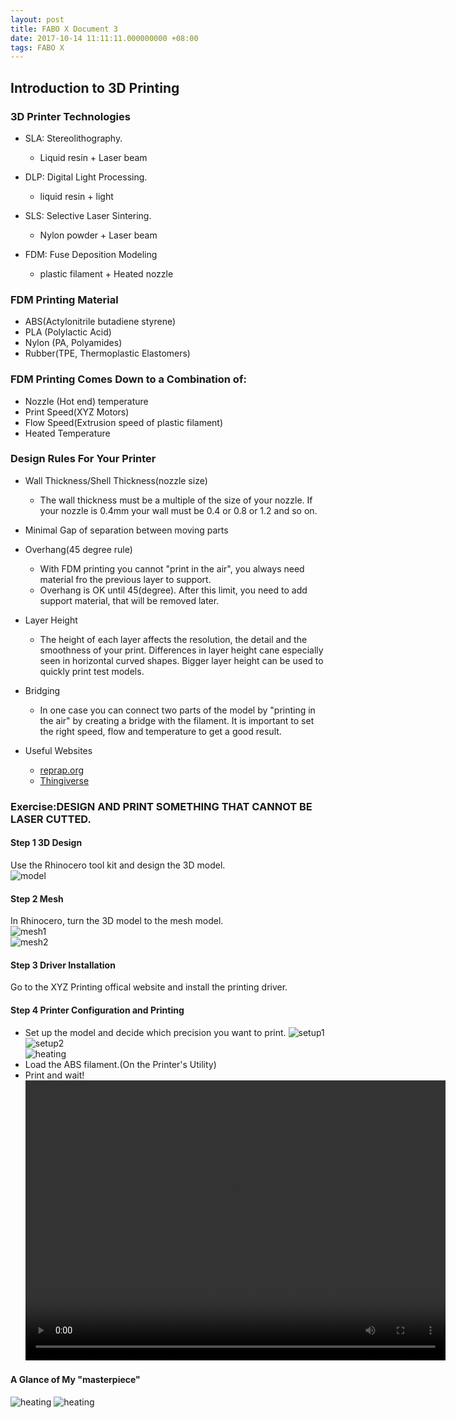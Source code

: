 ```yaml
---
layout: post  
title: FABO X Document 3
date: 2017-10-14 11:11:11.000000000 +08:00  
tags: FABO X  
---
```


## Introduction to 3D Printing  
### 3D Printer Technologies
+ SLA: Stereolithography.
	+ Liquid resin + Laser beam

+ DLP: Digital Light Processing.
	+ liquid resin + light

+ SLS: Selective Laser Sintering.
	+ Nylon powder + Laser beam

+ FDM: Fuse Deposition Modeling
	+ plastic filament + Heated nozzle

### FDM Printing Material
+ ABS(Actylonitrile butadiene styrene)
+ PLA (Polylactic Acid)
+ Nylon (PA, Polyamides)
+ Rubber(TPE, Thermoplastic Elastomers)

### FDM Printing Comes Down to a Combination of:
+ Nozzle (Hot end) temperature
+ Print Speed(XYZ Motors)
+ Flow Speed(Extrusion speed of plastic filament)
+ Heated Temperature

### Design Rules For Your Printer
+ Wall Thickness/Shell Thickness(nozzle size)
	+ The wall thickness must be a multiple of the size of your nozzle. If your nozzle is 0.4mm your wall must be 0.4 or 0.8 or 1.2 and so on.

+ Minimal Gap of separation between moving parts

+ Overhang(45 degree rule)
	+ With FDM printing you cannot "print in the air", you always need material fro the previous layer to support.
	+ Overhang is OK until 45(degree). After this limit, you need to add support material, that will be removed later.

+ Layer Height
	+ The height of each layer affects the resolution, the detail and the smoothness of your print. Differences in layer height cane especially seen in horizontal curved shapes. Bigger layer height can be used to quickly print test models. 

+ Bridging
	+ In one case you can connect two parts of the model by "printing in the air" by creating a bridge with the filament. It is important to set the right speed, flow and temperature to get a good result.

+ Useful Websites
	+ [reprap.org](riprap.org/wiki/Glossary)
	+ [Thingiverse](thingiverse.com)
	 
	 
### Exercise:DESIGN AND PRINT SOMETHING THAT CANNOT BE LASER CUTTED.
#### Step 1 3D Design
Use the Rhinocero tool kit and design the 3D model.  
![model](https://s3-ap-northeast-1.amazonaws.com/khaoszen/KhaosZen/FABOX17Fall/Doc3/model.png)

#### Step 2 Mesh
In Rhinocero, turn the 3D model to the mesh model.  
![mesh1](https://s3-ap-northeast-1.amazonaws.com/khaoszen/KhaosZen/FABOX17Fall/Doc3/mesh1.png)  
![mesh2](https://s3-ap-northeast-1.amazonaws.com/khaoszen/KhaosZen/FABOX17Fall/Doc3/mesh2.png)

#### Step 3 Driver Installation
Go to the XYZ Printing offical website and install the printing driver.

#### Step 4 Printer Configuration and Printing
+ Set up the model and decide which precision you want to print.
![setup1](https://s3-ap-northeast-1.amazonaws.com/khaoszen/KhaosZen/FABOX17Fall/Doc3/setup1.png)  
![setup2](https://s3-ap-northeast-1.amazonaws.com/khaoszen/KhaosZen/FABOX17Fall/Doc3/setup2.jpg)  
![heating](https://s3-ap-northeast-1.amazonaws.com/khaoszen/KhaosZen/FABOX17Fall/Doc3/heating.jpg)  
+ Load the ABS filament.(On the Printer's Utility)
+ Print and wait!  
	<video width="672" height="448" align="center" border="1"  controls>
		<source src="https://s3-ap-northeast-1.amazonaws.com/khaoszen/KhaosZen/FABOX17Fall/Doc3/IMG_5550.m4v">
	</video>
		

#### A Glance of My "masterpiece"
![heating](https://s3-ap-northeast-1.amazonaws.com/khaoszen/KhaosZen/FABOX17Fall/Doc3/stand1.jpg) 
![heating](https://s3-ap-northeast-1.amazonaws.com/khaoszen/KhaosZen/FABOX17Fall/Doc3/stand2.jpg)   
   